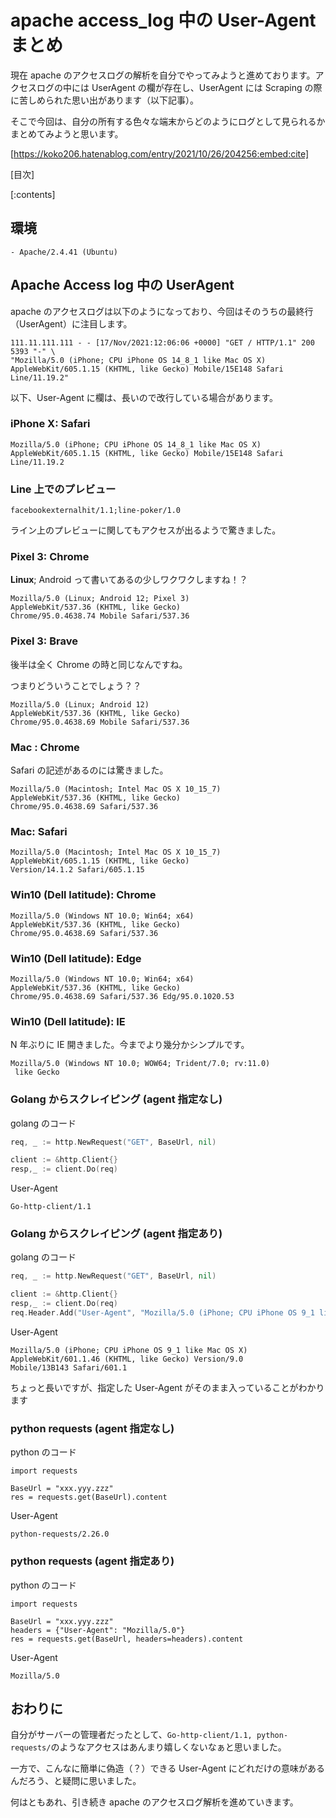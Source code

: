 # apache access_log 中の User-Agent まとめ

現在 apache のアクセスログの解析を自分でやってみようと進めております。アクセスログの中には UserAgent の欄が存在し、UserAgent には Scraping の際に苦しめられた思い出があります（以下記事）。

そこで今回は、自分の所有する色々な端末からどのようにログとして見られるかまとめてみようと思います。

[https://koko206.hatenablog.com/entry/2021/10/26/204256:embed:cite]

[目次]

[:contents]

## 環境
```
- Apache/2.4.41 (Ubuntu)
```

## Apache Access log 中の UserAgent
apache のアクセスログは以下のようになっており、今回はそのうちの最終行（UserAgent）に注目します。

```
111.11.111.111 - - [17/Nov/2021:12:06:06 +0000] "GET / HTTP/1.1" 200 5393 "-" \
"Mozilla/5.0 (iPhone; CPU iPhone OS 14_8_1 like Mac OS X) AppleWebKit/605.1.15 (KHTML, like Gecko) Mobile/15E148 Safari Line/11.19.2"
```

以下、User-Agent に欄は、長いので改行している場合があります。

### iPhone X: Safari
```
Mozilla/5.0 (iPhone; CPU iPhone OS 14_8_1 like Mac OS X) AppleWebKit/605.1.15 (KHTML, like Gecko) Mobile/15E148 Safari Line/11.19.2
```

### Line 上でのプレビュー
```
facebookexternalhit/1.1;line-poker/1.0
```

ライン上のプレビューに関してもアクセスが出るようで驚きました。

### Pixel 3: Chrome
**Linux**; Android って書いてあるの少しワクワクしますね！？

```
Mozilla/5.0 (Linux; Android 12; Pixel 3) 
AppleWebKit/537.36 (KHTML, like Gecko) 
Chrome/95.0.4638.74 Mobile Safari/537.36
```

### Pixel 3: Brave
後半は全く Chrome の時と同じなんですね。

つまりどういうことでしょう？？

```
Mozilla/5.0 (Linux; Android 12) 
AppleWebKit/537.36 (KHTML, like Gecko) 
Chrome/95.0.4638.69 Mobile Safari/537.36
```

### Mac : Chrome
Safari の記述があるのには驚きました。

```
Mozilla/5.0 (Macintosh; Intel Mac OS X 10_15_7) 
AppleWebKit/537.36 (KHTML, like Gecko) 
Chrome/95.0.4638.69 Safari/537.36
```

### Mac: Safari
```
Mozilla/5.0 (Macintosh; Intel Mac OS X 10_15_7) 
AppleWebKit/605.1.15 (KHTML, like Gecko) 
Version/14.1.2 Safari/605.1.15
```

### Win10 (Dell latitude): Chrome
```
Mozilla/5.0 (Windows NT 10.0; Win64; x64) 
AppleWebKit/537.36 (KHTML, like Gecko) 
Chrome/95.0.4638.69 Safari/537.36
```

### Win10 (Dell latitude): Edge
```
Mozilla/5.0 (Windows NT 10.0; Win64; x64) 
AppleWebKit/537.36 (KHTML, like Gecko) 
Chrome/95.0.4638.69 Safari/537.36 Edg/95.0.1020.53
```

### Win10 (Dell latitude): IE
N 年ぶりに IE 開きました。今までより幾分かシンプルです。

```
Mozilla/5.0 (Windows NT 10.0; WOW64; Trident/7.0; rv:11.0)
 like Gecko
```

### Golang からスクレイピング (agent 指定なし)
golang のコード

```go
req, _ := http.NewRequest("GET", BaseUrl, nil)

client := &http.Client{}
resp,_ := client.Do(req)
```

User-Agent

```
Go-http-client/1.1
```

### Golang からスクレイピング (agent 指定あり)
golang のコード

```go
req, _ := http.NewRequest("GET", BaseUrl, nil)

client := &http.Client{}
resp,_ := client.Do(req)
req.Header.Add("User-Agent", "Mozilla/5.0 (iPhone; CPU iPhone OS 9_1 like Mac OS X) AppleWebKit/601.1.46 (KHTML, like Gecko) Version/9.0 Mobile/13B143 Safari/601.1")
```

User-Agent

```
Mozilla/5.0 (iPhone; CPU iPhone OS 9_1 like Mac OS X) 
AppleWebKit/601.1.46 (KHTML, like Gecko) Version/9.0 
Mobile/13B143 Safari/601.1
```

ちょっと長いですが、指定した User-Agent がそのまま入っていることがわかります

### python requests (agent 指定なし)
python のコード

```
import requests

BaseUrl = "xxx.yyy.zzz"
res = requests.get(BaseUrl).content
```

User-Agent

```
python-requests/2.26.0
```

### python requests (agent 指定あり)
python のコード

```
import requests

BaseUrl = "xxx.yyy.zzz"
headers = {"User-Agent": "Mozilla/5.0"}
res = requests.get(BaseUrl, headers=headers).content
```

User-Agent

```
Mozilla/5.0
```


## おわりに
自分がサーバーの管理者だったとして、`Go-http-client/1.1, python-requests/`のようなアクセスはあんまり嬉しくないなぁと思いました。

一方で、こんなに簡単に偽造（？）できる User-Agent にどれだけの意味があるんだろう、と疑問に思いました。

何はともあれ、引き続き apache のアクセスログ解析を進めていきます。
